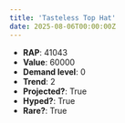 ```yaml
---
title: 'Tasteless Top Hat'
date: 2025-08-06T00:00:00Z
---
```

- **RAP**: 41043
- **Value**: 60000
- **Demand level**: 0
- **Trend**: 2
- **Projected?**: True
- **Hyped?**: True
- **Rare?**: True
